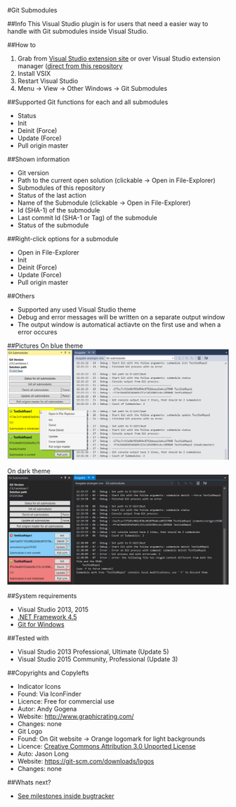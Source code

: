 #Git Submodules

##Info
This Visual Studio plugin is for users that need a easier way to handle with Git submodules inside Visual Studio.

##How to
1. Grab from [Visual Studio extension site](https://visualstudiogallery.msdn.microsoft.com/0e71baf2-2d0b-44f9-8172-d27df583ad20) or over Visual Studio extension manager ([direct from this repository](https://github.com/Dark-Water/GitSubModulesVsPlugin/tree/master/VSIX%20for%20Testers)
2. Install VSIX 
3. Restart Visual Studio
4. Menu -> View -> Other Windows -> Git Submodules

##Supported Git functions for each and all submodules
* Status
* Init
* Deinit (Force)
* Update (Force)
* Pull origin master

##Shown information
* Git version
* Path to the current open solution (clickable -> Open in File-Explorer)
* Submodules of this repository
 * Status of the last action
 * Name of the Submodule (clickable -> Open in File-Explorer)
 * Id (SHA-1) of the submodule
 * Last commit Id (SHA-1 or Tag) of the submodule
 * Status of the submodule

##Right-click options for a submodule
* Open in File-Explorer
* Init
* Deinit (Force)
* Update (Force)
* Pull origin master
 
##Others
* Supported any used Visual Studio theme
* Debug and error messages will be written on a separate output window
* The output window is automatical actiavte on the first use and when a error occures

##Pictures
On blue theme
![picture](picture2.png)

On dark theme
![picture](picture3.png)

##System requirements
* Visual Studio 2013, 2015
* [.NET Framework 4.5](https://www.microsoft.com/de-de/download/details.aspx?id=30653)
* [Git for Windows](https://git-for-windows.github.io/)

##Tested with
* Visual Studio 2013 Professional, Ultimate (Update 5)
* Visual Studio 2015 Community, Professional (Update 3)

##Copyrights and Copylefts
* Indicator Icons
 * Found: Via IconFinder 
 * Licence: Free for commercial use
 * Autor: Andy Gogena
 * Website: http://www.graphicrating.com/
 * Changes: none
* Git Logo 
 * Found: On Git website -> Orange logomark for light backgrounds
 * Licence: [Creative Commons Attribution 3.0 Unported License](https://creativecommons.org/licenses/by/3.0/)
 * Auto: Jason Long
 * Website: https://git-scm.com/downloads/logos
 * Changes: none

##Whats next?
* [See milestones inside bugtracker](https://github.com/Dark-Water/GitSubModulesVsPlugin/milestones)

